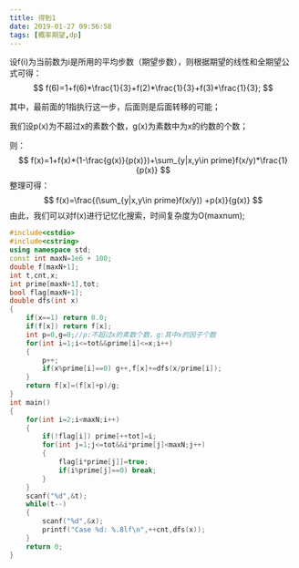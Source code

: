 ```yaml
---
title: 得到1
date: 2019-01-27 09:56:58
tags: [概率期望,dp]
---
```


设f(i)为当前数为i是所用的平均步数（期望步数），则根据期望的线性和全期望公式可得：
$$
f(6)=1+f(6)*\frac{1}{3}+f(2)*\frac{1}{3}+f(3)*\frac{1}{3};
$$
<!--more-->

其中，最前面的1指执行这一步，后面则是后面转移的可能；

我们设p(x)为不超过x的素数个数，g(x)为素数中为x的约数的个数；

则：
$$
f(x)=1+f(x)*(1-\frac{g(x)}{p(x)})+\sum_{y|x,y\in prime}f(x/y)*\frac{1}{p(x)}
$$
整理可得：
$$
f(x)=\frac{(\sum_{y|x,y\in prime}f(x/y)) +p(x)}{g(x)}
$$
由此，我们可以对f(x)进行记忆化搜索，时间复杂度为O(maxnum);

```c++
#include<cstdio>
#include<cstring>
using namespace std;
const int maxN=1e6 + 100;
double f[maxN+1];
int t,cnt,x;
int prime[maxN+1],tot;
bool flag[maxN+1];
double dfs(int x)
{
	if(x==1) return 0.0;
	if(f[x]) return f[x];
	int p=0,g=0;//p:不超过x的素数个数，g:其中x的因子个数 
	for(int i=1;i<=tot&&prime[i]<=x;i++)
	{
		p++;
		if(x%prime[i]==0) g++,f[x]+=dfs(x/prime[i]);
	}
	return f[x]=(f[x]+p)/g;
}
int main()
{
	for(int i=2;i<maxN;i++)
	{
		if(!flag[i]) prime[++tot]=i;
		for(int j=1;j<=tot&&i*prime[j]<maxN;j++)
		{
			flag[i*prime[j]]=true;
			if(i%prime[j]==0) break;
		} 
	}
	scanf("%d",&t);
	while(t--)
	{
		scanf("%d",&x);
		printf("Case %d: %.8lf\n",++cnt,dfs(x));
	}
	return 0;
}
```

